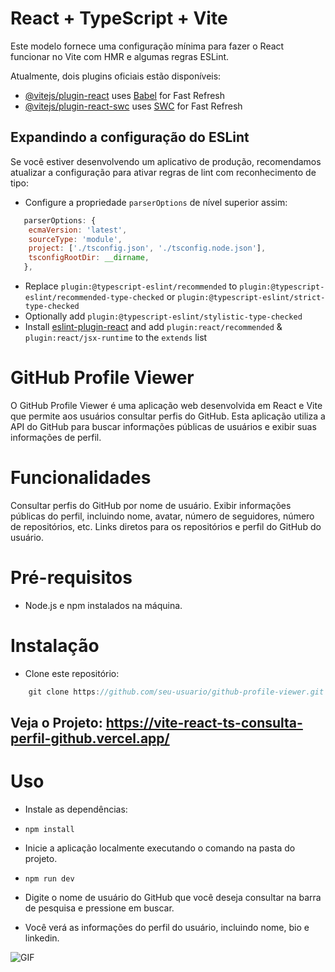# React + TypeScript + Vite

Este modelo fornece uma configuração mínima para fazer o React funcionar no Vite com HMR e algumas regras ESLint.

Atualmente, dois plugins oficiais estão disponíveis:

- [@vitejs/plugin-react](https://github.com/vitejs/vite-plugin-react/blob/main/packages/plugin-react/README.md) uses [Babel](https://babeljs.io/) for Fast Refresh
- [@vitejs/plugin-react-swc](https://github.com/vitejs/vite-plugin-react-swc) uses [SWC](https://swc.rs/) for Fast Refresh

## Expandindo a configuração do ESLint

Se você estiver desenvolvendo um aplicativo de produção, recomendamos atualizar a configuração para ativar regras de lint com reconhecimento de tipo:

- Configure a propriedade `parserOptions` de nível superior assim:

```js
   parserOptions: {
    ecmaVersion: 'latest',
    sourceType: 'module',
    project: ['./tsconfig.json', './tsconfig.node.json'],
    tsconfigRootDir: __dirname,
   },
```

- Replace `plugin:@typescript-eslint/recommended` to `plugin:@typescript-eslint/recommended-type-checked` or `plugin:@typescript-eslint/strict-type-checked`
- Optionally add `plugin:@typescript-eslint/stylistic-type-checked`
- Install [eslint-plugin-react](https://github.com/jsx-eslint/eslint-plugin-react) and add `plugin:react/recommended` & `plugin:react/jsx-runtime` to the `extends` list


# GitHub Profile Viewer

O GitHub Profile Viewer é uma aplicação web desenvolvida em React e Vite que permite aos usuários consultar perfis do GitHub. Esta aplicação utiliza a API do GitHub para buscar informações públicas de usuários e exibir suas informações de perfil.

# Funcionalidades 

Consultar perfis do GitHub por nome de usuário.
Exibir informações públicas do perfil, incluindo nome, avatar, número de seguidores, número de repositórios, etc.
Links diretos para os repositórios e perfil do GitHub do usuário.

# Pré-requisitos

- Node.js e npm instalados na máquina.

# Instalação

- Clone este repositório:

```js
    git clone https://github.com/seu-usuario/github-profile-viewer.git
 ```

 ## Veja o Projeto: https://vite-react-ts-consulta-perfil-github.vercel.app/

# Uso

- Instale as dependências:

- `npm install`

- Inicie a aplicação localmente executando o comando na pasta do projeto.

- `npm run dev`

- Digite o nome de usuário do GitHub que você deseja consultar na barra de pesquisa e pressione em buscar.

 - Você verá as informações do perfil do usuário, incluindo nome, bio e linkedin.

 <img src="https://i.imgur.com/5aIiHSF.png" alt="GIF" data-canonical-src="https://i.imgur.com/5aIiHSF.png" style="max-width: 50%;">